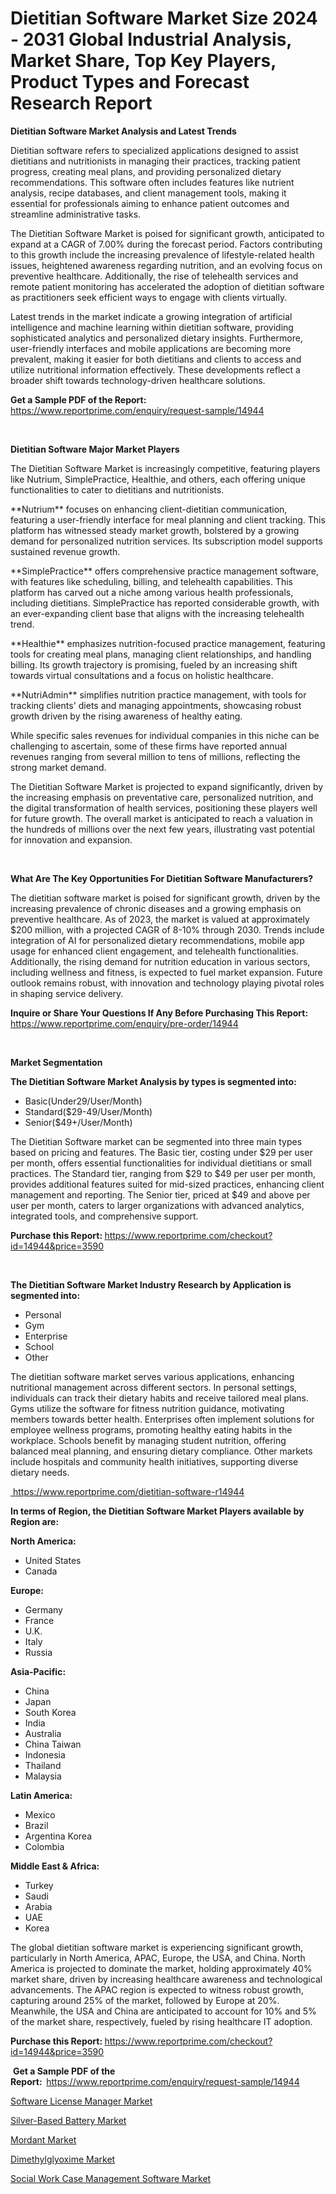 <p><h1>Dietitian Software Market Size 2024 - 2031 Global Industrial Analysis, Market Share, Top Key Players, Product Types and Forecast Research Report</h1></p><p><strong>Dietitian Software Market Analysis and Latest Trends</strong></p>
<p><p>Dietitian software refers to specialized applications designed to assist dietitians and nutritionists in managing their practices, tracking patient progress, creating meal plans, and providing personalized dietary recommendations. This software often includes features like nutrient analysis, recipe databases, and client management tools, making it essential for professionals aiming to enhance patient outcomes and streamline administrative tasks.</p><p>The Dietitian Software Market is poised for significant growth, anticipated to expand at a CAGR of 7.00% during the forecast period. Factors contributing to this growth include the increasing prevalence of lifestyle-related health issues, heightened awareness regarding nutrition, and an evolving focus on preventive healthcare. Additionally, the rise of telehealth services and remote patient monitoring has accelerated the adoption of dietitian software as practitioners seek efficient ways to engage with clients virtually.</p><p>Latest trends in the market indicate a growing integration of artificial intelligence and machine learning within dietitian software, providing sophisticated analytics and personalized dietary insights. Furthermore, user-friendly interfaces and mobile applications are becoming more prevalent, making it easier for both dietitians and clients to access and utilize nutritional information effectively. These developments reflect a broader shift towards technology-driven healthcare solutions.</p></p>
<p><strong>Get a Sample PDF of the Report:&nbsp;</strong> <a href="https://www.reportprime.com/enquiry/request-sample/14944?utm_campaign=1420&utm_medium=2&utm_source=Github&utm_content=ia&utm_term=29112024&utm_id=dietitian-software">https://www.reportprime.com/enquiry/request-sample/14944</a></p>
<p>&nbsp;</p>
<p><strong>Dietitian Software Major Market Players</strong></p>
<p><p>The Dietitian Software Market is increasingly competitive, featuring players like Nutrium, SimplePractice, Healthie, and others, each offering unique functionalities to cater to dietitians and nutritionists. </p><p>**Nutrium** focuses on enhancing client-dietitian communication, featuring a user-friendly interface for meal planning and client tracking. This platform has witnessed steady market growth, bolstered by a growing demand for personalized nutrition services. Its subscription model supports sustained revenue growth.</p><p>**SimplePractice** offers comprehensive practice management software, with features like scheduling, billing, and telehealth capabilities. This platform has carved out a niche among various health professionals, including dietitians. SimplePractice has reported considerable growth, with an ever-expanding client base that aligns with the increasing telehealth trend.</p><p>**Healthie** emphasizes nutrition-focused practice management, featuring tools for creating meal plans, managing client relationships, and handling billing. Its growth trajectory is promising, fueled by an increasing shift towards virtual consultations and a focus on holistic healthcare.</p><p>**NutriAdmin** simplifies nutrition practice management, with tools for tracking clients' diets and managing appointments, showcasing robust growth driven by the rising awareness of healthy eating. </p><p>While specific sales revenues for individual companies in this niche can be challenging to ascertain, some of these firms have reported annual revenues ranging from several million to tens of millions, reflecting the strong market demand. </p><p>The Dietitian Software Market is projected to expand significantly, driven by the increasing emphasis on preventative care, personalized nutrition, and the digital transformation of health services, positioning these players well for future growth. The overall market is anticipated to reach a valuation in the hundreds of millions over the next few years, illustrating vast potential for innovation and expansion.</p></p>
<p>&nbsp;</p>
<p><strong>What Are The Key Opportunities For Dietitian Software Manufacturers?</strong></p>
<p><p>The dietitian software market is poised for significant growth, driven by the increasing prevalence of chronic diseases and a growing emphasis on preventive healthcare. As of 2023, the market is valued at approximately $200 million, with a projected CAGR of 8-10% through 2030. Trends include integration of AI for personalized dietary recommendations, mobile app usage for enhanced client engagement, and telehealth functionalities. Additionally, the rising demand for nutrition education in various sectors, including wellness and fitness, is expected to fuel market expansion. Future outlook remains robust, with innovation and technology playing pivotal roles in shaping service delivery.</p></p>
<p><strong>Inquire or Share Your Questions If Any Before Purchasing This Report:</strong> <a href="https://www.reportprime.com/enquiry/pre-order/14944?utm_campaign=1420&utm_medium=2&utm_source=Github&utm_content=ia&utm_term=29112024&utm_id=dietitian-software">https://www.reportprime.com/enquiry/pre-order/14944</a></p>
<p>&nbsp;</p>
<p><strong>Market Segmentation</strong></p>
<p><strong>The Dietitian Software Market Analysis by types is segmented into:</strong></p>
<p><ul><li>Basic(Under29/User/Month)</li><li>Standard($29-49/User/Month)</li><li>Senior($49+/User/Month)</li></ul></p>
<p><p>The Dietitian Software market can be segmented into three main types based on pricing and features. The Basic tier, costing under $29 per user per month, offers essential functionalities for individual dietitians or small practices. The Standard tier, ranging from $29 to $49 per user per month, provides additional features suited for mid-sized practices, enhancing client management and reporting. The Senior tier, priced at $49 and above per user per month, caters to larger organizations with advanced analytics, integrated tools, and comprehensive support.</p></p>
<p><strong>Purchase this Report:&nbsp;</strong><a href="https://www.reportprime.com/checkout?id=14944&price=3590&utm_campaign=1420&utm_medium=2&utm_source=Github&utm_content=ia&utm_term=29112024&utm_id=dietitian-software">https://www.reportprime.com/checkout?id=14944&price=3590</a></p>
<p>&nbsp;</p>
<p><strong>The Dietitian Software Market Industry Research by Application is segmented into:</strong></p>
<p><ul><li>Personal</li><li>Gym</li><li>Enterprise</li><li>School</li><li>Other</li></ul></p>
<p><p>The dietitian software market serves various applications, enhancing nutritional management across different sectors. In personal settings, individuals can track their dietary habits and receive tailored meal plans. Gyms utilize the software for fitness nutrition guidance, motivating members towards better health. Enterprises often implement solutions for employee wellness programs, promoting healthy eating habits in the workplace. Schools benefit by managing student nutrition, offering balanced meal planning, and ensuring dietary compliance. Other markets include hospitals and community health initiatives, supporting diverse dietary needs.</p></p>
<p><a href="https://www.reportprime.com/dietitian-software-r14944?utm_campaign=1420&utm_medium=2&utm_source=Github&utm_content=ia&utm_term=29112024&utm_id=dietitian-software">&nbsp;https://www.reportprime.com/dietitian-software-r14944</a></p>
<p><strong>In terms of Region, the Dietitian Software Market Players available by Region are:</strong></p>
<p>
    <p> <strong> North America: </strong>
        <ul>
            <li>United States</li>
            <li>Canada</li>
        </ul>
        </p> 
    <p> <strong> Europe: </strong>
        <ul>
            <li>Germany</li>
            <li>France</li>
            <li>U.K.</li>
            <li>Italy</li>
            <li>Russia</li>
        </ul>
        </p> 
    <p> <strong> Asia-Pacific: </strong>
        <ul>
            <li>China</li>
            <li>Japan</li>
            <li>South Korea</li>
            <li>India</li>
            <li>Australia</li>
            <li>China Taiwan</li>
            <li>Indonesia</li>
            <li>Thailand</li>
            <li>Malaysia</li>
        </ul>
        </p> 
    <p> <strong> Latin America: </strong>
        <ul>
            <li>Mexico</li>
            <li>Brazil</li>
            <li>Argentina Korea</li>
            <li>Colombia</li>
        </ul>
        </p> 
    <p> <strong> Middle East & Africa: </strong>
        <ul>
            <li>Turkey</li>
            <li>Saudi</li>
            <li>Arabia</li>
            <li>UAE</li>
            <li>Korea</li>
        </ul>
    </p>
    </p>
<p><p>The global dietitian software market is experiencing significant growth, particularly in North America, APAC, Europe, the USA, and China. North America is projected to dominate the market, holding approximately 40% market share, driven by increasing healthcare awareness and technological advancements. The APAC region is expected to witness robust growth, capturing around 25% of the market, followed by Europe at 20%. Meanwhile, the USA and China are anticipated to account for 10% and 5% of the market share, respectively, fueled by rising healthcare IT adoption.</p></p>
<p><strong>Purchase this Report: </strong><a href="https://www.reportprime.com/checkout?id=14944&price=3590&utm_campaign=1420&utm_medium=2&utm_source=Github&utm_content=ia&utm_term=29112024&utm_id=dietitian-software">https://www.reportprime.com/checkout?id=14944&price=3590</a></p>
<p>&nbsp;<strong>Get a Sample PDF of the Report:&nbsp;&nbsp;</strong><a href="https://www.reportprime.com/enquiry/request-sample/14944?utm_campaign=1420&utm_medium=2&utm_source=Github&utm_content=ia&utm_term=29112024&utm_id=dietitian-software">https://www.reportprime.com/enquiry/request-sample/14944</a></p>
<p><strong></strong></p>
<p><p><a href="https://github.com/ElviraLeka1962/Market-Research-Report-List-1/blob/main/software-license-manager-market.md?utm_campaign=1420&utm_medium=2&utm_source=Github&utm_content=ia&utm_term=29112024&utm_id=dietitian-software">Software License Manager Market</a></p><p><a href="https://issuu.com/reportprime-2/docs/silver-based-battery-market-size-2030.pptx?utm_campaign=1420&utm_medium=2&utm_source=Github&utm_content=ia&utm_term=29112024&utm_id=dietitian-software">Silver-Based Battery Market</a></p><p><a href="https://www.linkedin.com/pulse/mordant-industry-sector-market-dynamics-future-scenarios-octhe?utm_campaign=1420&utm_medium=2&utm_source=Github&utm_content=ia&utm_term=29112024&utm_id=dietitian-software">Mordant Market</a></p><p><a href="https://www.linkedin.com/pulse/dimethylglyoxime-revenue-growth-report-2024-2031-retromarket-9lnme?utm_campaign=1420&utm_medium=2&utm_source=Github&utm_content=ia&utm_term=29112024&utm_id=dietitian-software">Dimethylglyoxime Market</a></p><p><a href="https://github.com/darenph8er/Market-Research-Report-List-1/blob/main/social-work-case-management-software-market.md?utm_campaign=1420&utm_medium=2&utm_source=Github&utm_content=ia&utm_term=29112024&utm_id=dietitian-software">Social Work Case Management Software Market</a></p></p>